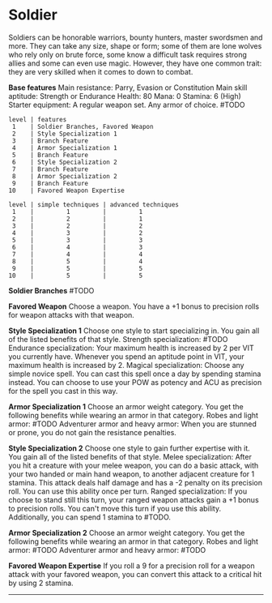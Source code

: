 # Soldier
Soldiers can be honorable warriors, bounty hunters, master swordsmen and more. They can take any size, shape or form; some of them are lone wolves who rely only on brute force, some know a difficult task requires strong allies and some can even use magic. However, they have one common trait: they are very skilled when it comes to down to combat.

**Base features**
	Main resistance: Parry, Evasion or Constitution
	Main skill aptitude: Strength or Endurance
	Health: 80
	Mana: 0
	Stamina: 6 (High)
	Starter equipment:
		A regular weapon set.
		Any armor of choice.
		#TODO 

```soldier_class_features
level | features
 1    | Soldier Branches, Favored Weapon
 2    | Style Specialization 1
 3    | Branch Feature
 4    | Armor Specialization 1
 5    | Branch Feature
 6    | Style Specialization 2
 7    | Branch Feature
 8    | Armor Specialization 2
 9    | Branch Feature
10    | Favored Weapon Expertise
```

```soldier_technique_amount
level | simple techniques | advanced techniques
 1    |         1         |         1
 2    |         2         |         1
 3    |         2         |         2
 4    |         3         |         2
 5    |         3         |         3
 6    |         4         |         3
 7    |         4         |         4
 8    |         5         |         4
 9    |         5         |         5
10    |         5         |         5
```

**Soldier Branches**
	#TODO 

**Favored Weapon**
	Choose a weapon. You have a +1 bonus to precision rolls for weapon attacks with that weapon.

**Style Specialization 1**
	Choose one style to start specializing in. You gain all of the listed benefits of that style.
	Strength specialization:
		#TODO 
	Endurance specialization:
		Your maximum health is increased by 2 per VIT you currently have. 
		Whenever you spend an aptitude point in VIT, your maximum health is increased by 2.
	Magical specialization: 
		Choose any simple novice spell. You can cast this spell once a day by spending stamina instead.
		You can choose to use your POW as potency and ACU as precision for the spell you cast in this way.

**Armor Specialization 1**
	Choose an armor weight category. You get the following benefits while wearing an armor in that category.
	Robes and light armor:
		#TODO 
	Adventurer armor and heavy armor:
		When you are stunned or prone, you do not gain the resistance penalties.

**Style Specialization 2**
	Choose one style to gain further expertise with it. You gain all of the listed benefits of that style.
	Melee specialization:
		After you hit a creature with your melee weapon, you can do a basic attack, with your two handed or main hand weapon, to another adjacent creature for 1 stamina. This attack deals half damage and has a -2 penalty on its precision roll. You can use this ability once per turn.
	Ranged specialization:
		If you choose to stand still this turn, your ranged weapon attacks gain a +1 bonus to precision rolls. You can't move this turn if you use this ability.
		Additionally, you can spend 1 stamina to #TODO.

**Armor Specialization 2**
	Choose an armor weight category. You get the following benefits while wearing an armor in that category.
	Robes and light armor:
		#TODO 
	Adventurer armor and heavy armor:
		#TODO 

**Favored Weapon Expertise**
	If you roll a 9 for a precision roll for a weapon attack with your favored weapon, you can convert this attack to a critical hit by using 2 stamina.

---
